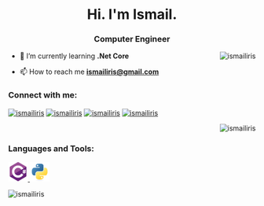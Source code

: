 <h1 align="center">Hi. I'm Ismail.</h1>
<h3 align="center">Computer Engineer</h3>

<p><img align="right" src="https://github-readme-stats.vercel.app/api/top-langs?username=ismailiris&show_icons=true&theme=ismailiris&locale=en&layout=compact" alt="ismailiris" /></p>


- 🌱 I’m currently learning **.Net Core**

- 📫 How to reach me **ismailiris@gmail.com**



<h3 align="left">Connect with me:</h3>
<p align="left">
<a href="https://linkedin.com/in/ismailiris" target="blank"><img align="center" src="https://raw.githubusercontent.com/rahuldkjain/github-profile-readme-generator/master/src/images/icons/Social/linked-in-alt.svg" alt="ismailiris" height="30" width="40" /></a>
<a href="https://instagram.com/ismailiris" target="blank"><img align="center" src="https://raw.githubusercontent.com/rahuldkjain/github-profile-readme-generator/master/src/images/icons/Social/instagram.svg" alt="ismailiris" height="30" width="40" /></a>
<a href="https://twitter.com/ismailiris" target="blank"><img align="center" src="https://raw.githubusercontent.com/rahuldkjain/github-profile-readme-generator/master/src/images/icons/Social/twitter.svg" alt="ismailiris" height="30" width="40" /></a>
<a href="https://www.hackerrank.com/ismailiris" target="blank"><img align="center" src="https://raw.githubusercontent.com/rahuldkjain/github-profile-readme-generator/master/src/images/icons/Social/hackerrank.svg" alt="ismailiris" height="30" width="40" /></a>
</p>

<p>&nbsp;<img align="right" src="https://github-readme-stats.vercel.app/api?username=ismailiris&show_icons=true&theme=tokyonight&locale=en" alt="ismailiris" /></p>

<h3 align="left">Languages and Tools:</h3>
<p align="left"> <a href="https://www.w3schools.com/cs/" target="_blank" rel="noreferrer"> <img src="https://raw.githubusercontent.com/devicons/devicon/master/icons/csharp/csharp-original.svg" alt="csharp" width="40" height="40"/> </a> </a> <a href="https://www.python.org" target="_blank" rel="noreferrer"> <img src="https://raw.githubusercontent.com/devicons/devicon/master/icons/python/python-original.svg" alt="python" width="40" height="40"/> </a> </p>

<p align="left"> <img src="https://komarev.com/ghpvc/?username=ismailiris&label=Profile%20views&color=0e75b6&style=flat" alt="ismailiris" /> </p> 


